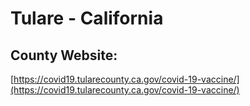 # Tulare - California

## County Website:
[https://covid19.tularecounty.ca.gov/covid-19-vaccine/](https://covid19.tularecounty.ca.gov/covid-19-vaccine/)
